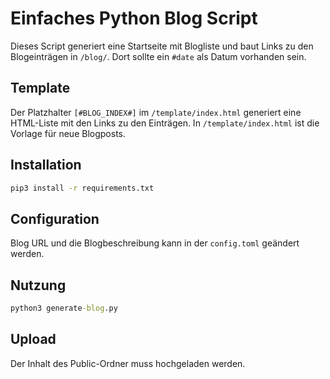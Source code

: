 # Einfaches Python Blog Script
Dieses Script generiert eine Startseite mit Blogliste und baut Links zu den 
Blogeinträgen in `/blog/`. Dort sollte ein `#date` als Datum vorhanden sein.

## Template
Der Platzhalter `[#BLOG_INDEX#]` im `/template/index.html` generiert eine
HTML-Liste mit den Links zu den Einträgen. In `/template/index.html` ist die 
Vorlage für neue Blogposts.

## Installation
``` cmd
pip3 install -r requirements.txt
```

## Configuration
Blog URL und die Blogbeschreibung kann in der `config.toml` geändert werden.

## Nutzung
``` cmd
python3 generate-blog.py
```

## Upload
Der Inhalt des Public-Ordner muss hochgeladen werden.
